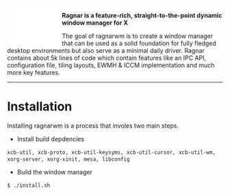 <img align="left" style="width:128px" src="https://github.com/cococry/ragnar/blob/main/branding/logo.png" width="128px">

**Ragnar is a feature-rich, straight-to-the-point dynamic window manager for X**

The goal of ragnarwm is to create a window manager that can be used as a solid foundation
for fully fledged desktop environments but also serve as a minimal daily driver. Ragnar 
contains about 5k lines of code which contain features like an IPC API, configuration file, 
tiling layouts, EWMH & ICCM implementation and much more key features.

---

# Installation

Installing ragnarwm is a process that involes two main steps. 

- Install build depdencies
```console
xcb-util, xcb-proto, xcb-util-keysyms, xcb-util-cursor, xcb-util-wm, xorg-server, xorg-xinit, mesa, libconfig
```

- Build the window manager
```console
$ ./install.sh
```
